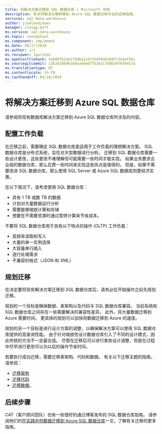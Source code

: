 ```yaml
---
title: 将解决方案迁移到 SQL 数据仓库 | Microsoft 文档
description: 有关将解决方案转移到 Azure SQL 数据仓库平台的迁移指南。
services: sql-data-warehouse
author: jrowlandjones
manager: craigg-msft
ms.service: sql-data-warehouse
ms.topic: conceptual
ms.component: implement
ms.date: 04/17/2018
ms.author: jrj
ms.reviewer: igorstan
ms.openlocfilehash: 5a609fb2da1f9dba1247358f64b284fc3e3ef5bc
ms.sourcegitcommit: 1362e3d6961bdeaebed7fb342c7b0b34f6f6417a
ms.translationtype: HT
ms.contentlocale: zh-CN
ms.lasthandoff: 04/18/2018
---
```

# <a name="migrate-your-solution-to-azure-sql-data-warehouse"></a>将解决方案迁移到 Azure SQL 数据仓库
请参阅将现有数据库解决方案迁移到 Azure SQL 数据仓库所涉及的内容。 

## <a name="profile-your-workload"></a>配置工作负载
在迁移之前，需要确定 SQL 数据仓库是适用于工作负载的理想解决方案。 SQL 数据仓库是分布式系统，旨在对大型数据进行分析。  迁移到 SQL 数据仓库需要一些设计更改，这些更改不难理解但可能需要一些时间才能实现。 如果业务要求企业级的数据仓库，那么花费一些时间来实现这些优点是值得的。 但是，如果不需要改进 SQL 数据仓库，那么使用 SQL Server 或 Azure SQL 数据库则更经济实惠。

在以下情况下，请考虑使用 SQL 数据仓库：
- 具有 1 TB 或数 TB 的数据
- 计划对大量数据运行分析
- 需要能够缩放计算和存储 
- 想要在不需要资源时通过暂停计算来节省成本。

不要将 SQL 数据仓库用于具有以下特点的操作 (OLTP) 工作负载：
- 高频率读取和写入
- 大量的单一实例选择
- 大容量单行插入
- 逐行处理需求
- 不兼容的格式（JSON 和 XML）


## <a name="plan-the-migration"></a>规划迁移

在决定要将现有解决方案迁移到 SQL 数据仓库后，请务必在开始操作之前先规划迁移。 

规划的一个目标是确保数据、表架构以及代码与 SQL 数据仓库兼容。 当前系统和 SQL 数据仓库之间存在一些需要解决的兼容性差异。 此外，将大量数据迁移到 Azure 需要时间。 更具体的规划可以加快将数据迁移到 Azure 的速度。 

规划的另一个目标是进行设计方面的调整，以确保解决方案可以使用 SQL 数据仓库提供的高查询性能。 由于针对缩放性设计数据仓库引入了不同的设计模式，因此传统的方法不一定最合适。 尽管在迁移后可以进行某些设计调整，但是在过程中尽早进行更改可以为以后的操作节省时间。

若要执行成功迁移，需要迁移表架构、代码和数据。 有关以下迁移主题的指南，请参阅：

-  [迁移架构](sql-data-warehouse-migrate-schema.md)
-  [迁移代码](sql-data-warehouse-migrate-code.md)
-  [迁移数据](sql-data-warehouse-migrate-data.md)。 

<!--
## Perform the migration


## Deploy the solution


## Validate the migration

-->

## <a name="next-steps"></a>后续步骤
CAT（客户顾问团队）也有一些很好的通过博客发布的 SQL 数据仓库指南。  请参阅他们的[在实践中将数据迁移到 Azure SQL 数据仓库][Migrating data to Azure SQL Data Warehouse in practice]一文，了解有关迁移的更多指南。

<!--Image references-->

<!--Article references-->

<!--MSDN references-->

<!--Other Web references-->
[Migrating data to Azure SQL Data Warehouse in practice]: https://blogs.msdn.microsoft.com/sqlcat/2016/08/18/migrating-data-to-azure-sql-data-warehouse-in-practice/
